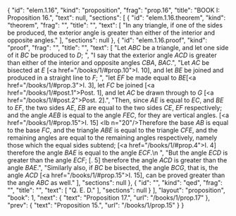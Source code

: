 {
  "id": "elem.1.16",
  "kind": "proposition",
  "frag": "prop.16",
  "title": "BOOK I: Proposition 16.",
  "text": null,
  "sections": [
    {
      "id": "elem.1.16.theorem",
      "kind": "theorem",
      "frag": "",
      "title": "",
      "text": [
        "In any triangle, if one of the sides be produced, the exterior angle is greater than either of the interior and opposite angles."
      ],
      "sections": null
    },
    {
      "id": "elem.1.16.proof",
      "kind": "proof",
      "frag": "",
      "title": "",
      "text": [
        "Let <var>ABC</var> be a triangle, and let one side of it <var>BC</var> be produced to <var>D</var>; ",
        "I say that the exterior angle <var>ACD</var> is greater than either of the interior and opposite angles <var>CBA</var>, <var>BAC</var>.",
        "Let <var>AC</var> be bisected at <var>E</var> [<a href=\"/books/1/#prop.10\">I. 10</a>], and let <var>BE</var> be joined and produced in a straight line to <var>F</var>; ",
        "let <var>EF</var> be made equal to <var>BE</var>[<a href=\"/books/1/#prop.3\">I. 3</a>], let <var>FC</var> be joined [<a href=\"/books/1/#post.1\">Post. 1</a>], and let <var>AC</var> be drawn through to <var>G</var> [<a href=\"/books/1/#post.2\">Post. 2</a>].",
        "Then, since <var>AE</var> is equal to <var>EC</var>, and <var>BE</var> to <var>EF</var>, the two sides <var>AE</var>, <var>EB</var> are equal to the two sides <var>CE</var>, <var>EF</var> respectively; and the angle <var>AEB</var> is equal to the angle <var>FEC</var>, for they are vertical angles. [<a href=\"/books/1/#prop.15\">I. 15</a>] <lb n=\"20\"/>Therefore the base <var>AB</var> is equal to the base <var>FC</var>, and the triangle <var>ABE</var> is equal to the triangle <var>CFE</var>, and the remaining angles are equal to the remaining angles respectively, namely those which the equal sides subtend; [<a href=\"/books/1/#prop.4\">I. 4</a>] therefore the angle <var>BAE</var> is equal to the angle <var>ECF</var>.\n        ",
        "But the angle <var>ECD</var> is greater than the angle <var>ECF</var>; [<title>C. N</title>. 5] therefore the angle <var>ACD</var> is greater than the angle <var>BAE</var>.",
        "Similarly also, if <var>BC</var> be bisected, the angle <var>BCG</var>, that is, the angle <var>ACD</var> [<a href=\"/books/1/#prop.15\">I. 15</a>], can be proved greater than the angle <var>ABC</var> as well."
      ],
      "sections": null
    },
    {
      "id": "",
      "kind": "qed",
      "frag": "",
      "title": "",
      "text": [
        "Q. E. D."
      ],
      "sections": null
    }
  ],
  "layout": "proposition",
  "book": 1,
  "next": {
    "text": "Proposition 17.",
    "url": "/books/1/prop.17"
  },
  "prev": {
    "text": "Proposition 15.",
    "url": "/books/1/prop.15"
  }
}
